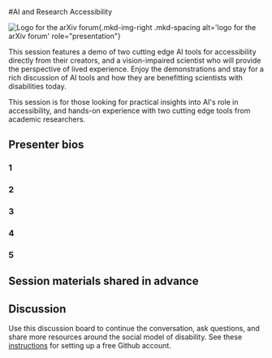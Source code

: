 #AI and Research Accessibility

![Logo for the arXiv forum](../../assets/arxiv-forum-logo-full-2024.svg){.mkd-img-right .mkd-spacing alt='logo for the arXiv forum' role="presentation"}

This session features a demo of two cutting edge AI tools for accessibility directly from their creators, and a vision-impaired scientist who will provide the perspective of lived experience. Enjoy the demonstrations and stay for a rich discussion of AI tools and how they are benefitting scientists with disabilities today.

This session is for those looking for practical insights into AI's role in accessibility, and hands-on experience with two cutting edge tools from academic researchers.

## Presenter bios

### 1

### 2

### 3

### 4

### 5


## Session materials shared in advance


## Discussion
Use this discussion board to continue the conversation, ask questions, and share more resources around the social model of disability. See these [instructions](discussion-board.md) for setting up a free Github account.
